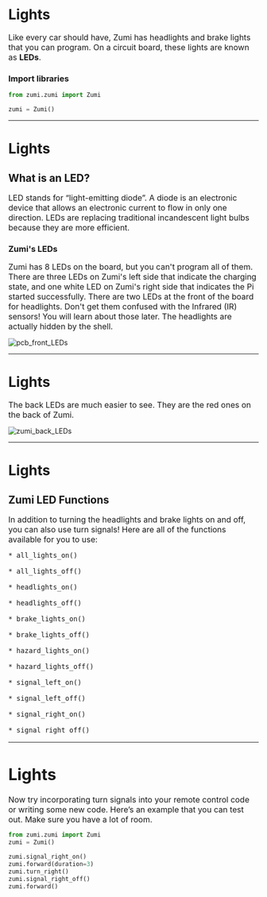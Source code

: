 # Lights

<font size =3> Like every car should have, Zumi has headlights and brake lights that you can program. On a circuit board, these lights are known as **LEDs**. </font>

### Import libraries


```python 
from zumi.zumi import Zumi

zumi = Zumi()
````

***
# Lights

## What is an LED?

<font size =3> LED stands for “light-emitting diode”. A diode is an electronic device that allows an electronic current to flow in only one direction. LEDs are replacing traditional incandescent light bulbs because they are more efficient. </font>

### Zumi's LEDs
<font size =3>Zumi has 8 LEDs on the board, but you can't program all of them. There are three LEDs on Zumi's left side that indicate the charging state, and one white LED on Zumi's right side that indicates the Pi started successfully. There are two LEDs at the front of the board for headlights. Don't get them confused with the Infrared (IR) sensors! You will learn about those later. The headlights are actually hidden by the shell. </font>

![pcb_front_LEDs](pcb_front_LEDs.jpg)

***
# Lights

<font size =3>The back LEDs are much easier to see. They are the red ones on the back of Zumi. </font>

![zumi_back_LEDs](zumi_back_LEDs.jpg)


***
# Lights

## Zumi LED Functions

<font size =3> In addition to turning the headlights and brake lights on and off, you can also use turn signals! 
Here are all of the functions available for you to use:

```
* all_lights_on()

* all_lights_off()

* headlights_on()

* headlights_off()
       
* brake_lights_on()
       
* brake_lights_off()
        
* hazard_lights_on()
        
* hazard_lights_off()

* signal_left_on()
       
* signal_left_off()
       
* signal_right_on()
       
* signal_right_off()
```     

***
# Lights

Now try incorporating turn signals into your remote control code or writing some new code.
Here’s an example that you can test out. Make sure you have a lot of room.
</font>


```python 
from zumi.zumi import Zumi
zumi = Zumi()

zumi.signal_right_on()
zumi.forward(duration=3)
zumi.turn_right()
zumi.signal_right_off()
zumi.forward()
````
